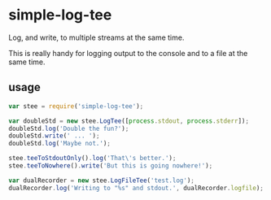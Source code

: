 # simple-log-tee

Log, and write, to multiple streams at the same time.

This is really handy for logging output to the console and to a file at the same time.

## usage

```javascript
var stee = require('simple-log-tee');

var doubleStd = new stee.LogTee([process.stdout, process.stderr]);
doubleStd.log('Double the fun?');
doubleStd.write(' ... ');
doubleStd.log('Maybe not.');

stee.teeToStdoutOnly().log('That\'s better.');
stee.teeToNowhere().write('But this is going nowhere!');

var dualRecorder = new stee.LogFileTee('test.log');
dualRecorder.log('Writing to "%s" and stdout.', dualRecorder.logfile);
```
